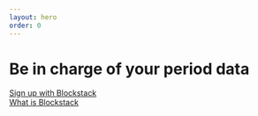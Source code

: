 ```yaml
---
layout: hero
order: 0
---
```


# Be in charge of your period data

<a href="/app">Sign up with Blockstack</a>  
<a href="/blockstack">What is Blockstack</a>
